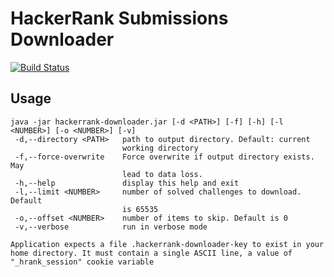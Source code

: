 # HackerRank Submissions Downloader 

[![Build Status](https://travis-ci.org/hermes-jr/hackerrank-get-my-solutions.svg?branch=master)](https://travis-ci.org/hermes-jr/hackerrank-get-my-solutions)

## Usage

```
java -jar hackerrank-downloader.jar [-d <PATH>] [-f] [-h] [-l <NUMBER>] [-o <NUMBER>] [-v]
 -d,--directory <PATH>   path to output directory. Default: current
                         working directory
 -f,--force-overwrite    Force overwrite if output directory exists. May
                         lead to data loss.
 -h,--help               display this help and exit
 -l,--limit <NUMBER>     number of solved challenges to download. Default
                         is 65535
 -o,--offset <NUMBER>    number of items to skip. Default is 0
 -v,--verbose            run in verbose mode

Application expects a file .hackerrank-downloader-key to exist in your
home directory. It must contain a single ASCII line, a value of
"_hrank_session" cookie variable
```